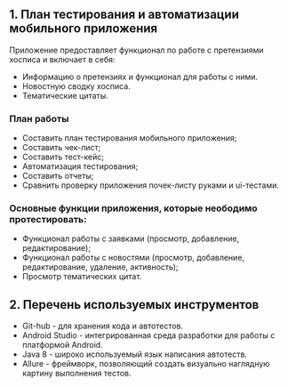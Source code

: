 ## 1. План тестирования и автоматизации мобильного приложения

Приложение предоставляет функционал по работе с претензиями хосписа и включает в себя:

* Информацию о претензиях и функционал для работы с ними.
* Новостную сводку хосписа.
* Тематические цитаты.

### План работы

* Составить план тестирования мобильного приложения;
* Составить чек-лист;
* Составить тест-кейс;
* Автоматизация тестирования;
* Составить отчеты;
* Сравнить проверку приложения почек-листу руками и ui-тестами.

### Основные функции приложения, которые неободимо протестировать:

* Функционал работы с заявками (просмотр, добавление, редактирование);
* Функционал работы с новостями (просмотр, добавление, редактирование, удаление, активность);
* Просмотр тематических цитат.

## 2. Перечень используемых инструментов

* Git-hub - для хранения кода и автотестов.
* Android Studio - интегрированная среда разработки для работы с платформой Android. 
* Java 8 - широко используемый язык написания автотеств.
* Allure - фреймворк, позволяющий создать визуально наглядную картину выполнения тестов.

